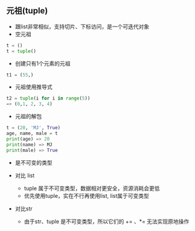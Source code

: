 ## 元祖(tuple)

* 跟list非常相似，支持切片、下标访问，是一个可迭代对象
* 空元祖

```python
t = ()
t = tuple()
```

* 创建只有1个元素的元祖

```python
t1 = (55,)
```

* 元祖使用推导式

```python
t2 = tuple(i for i in range(5))
=> (0,1, 2, 3, 4)
```

* 元祖的解包

```python
t = (20, 'MJ', True)
age, name, male = t
print(age) => 20
print(name) => MJ
print(male) => True
```

* 是不可变的类型
* 对比 list
  * tuple 属于不可变类型，数据相对更安全，资源消耗会更低
  * 优先使用tuple，实在不行再使用list, list属于可变类型

* 对比str
  * 由于str、tuple 是不可变类型，所以它们的 += 、*= 无法实现原地操作
